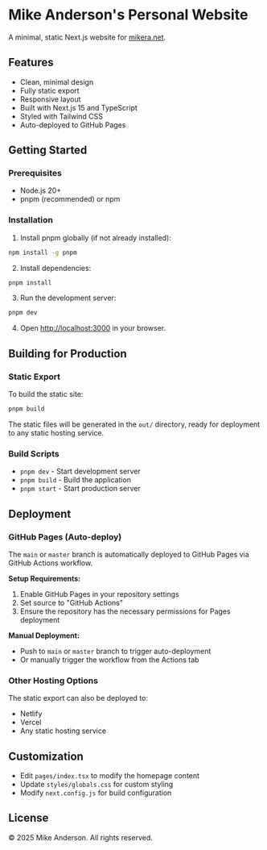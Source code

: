 # Mike Anderson's Personal Website

A minimal, static Next.js website for [mikera.net](https://mikera.net).

## Features

- Clean, minimal design
- Fully static export
- Responsive layout
- Built with Next.js 15 and TypeScript
- Styled with Tailwind CSS
- Auto-deployed to GitHub Pages

## Getting Started

### Prerequisites

- Node.js 20+ 
- pnpm (recommended) or npm

### Installation

1. Install pnpm globally (if not already installed):
```bash
npm install -g pnpm
```

2. Install dependencies:
```bash
pnpm install
```

3. Run the development server:
```bash
pnpm dev
```

4. Open [http://localhost:3000](http://localhost:3000) in your browser.

## Building for Production

### Static Export

To build the static site:

```bash
pnpm build
```

The static files will be generated in the `out/` directory, ready for deployment to any static hosting service.

### Build Scripts

- `pnpm dev` - Start development server
- `pnpm build` - Build the application
- `pnpm start` - Start production server

## Deployment

### GitHub Pages (Auto-deploy)

The `main` or `master` branch is automatically deployed to GitHub Pages via GitHub Actions workflow.

**Setup Requirements:**
1. Enable GitHub Pages in your repository settings
2. Set source to "GitHub Actions"
3. Ensure the repository has the necessary permissions for Pages deployment

**Manual Deployment:**
- Push to `main` or `master` branch to trigger auto-deployment
- Or manually trigger the workflow from the Actions tab

### Other Hosting Options

The static export can also be deployed to:
- Netlify
- Vercel
- Any static hosting service

## Customization

- Edit `pages/index.tsx` to modify the homepage content
- Update `styles/globals.css` for custom styling
- Modify `next.config.js` for build configuration

## License

© 2025 Mike Anderson. All rights reserved. 